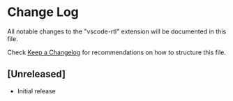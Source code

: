 # Change Log

All notable changes to the "vscode-rtl" extension will be documented in this file.

Check [Keep a Changelog](http://keepachangelog.com/) for recommendations on how to structure this file.

## [Unreleased]

- Initial release